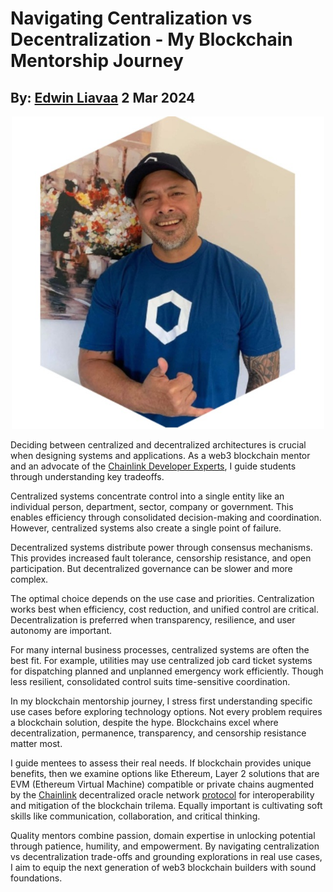 # Navigating Centralization vs Decentralization - My Blockchain Mentorship Journey
## By: [Edwin Liavaa](https://github.com/EdwinLiavaa) 2 Mar 2024

<p align="center">
 <img width="500" src="https://github.com/EdwinLiavaa/liavaa.space/blob/main/blog/20240302/pic.png">
</p>

Deciding between centralized and decentralized architectures is crucial when designing systems and applications. As a web3 blockchain mentor and an advocate of the [Chainlink Developer Experts](https://chain.link/developers/experts), I guide students through understanding key tradeoffs. 

Centralized systems concentrate control into a single entity like an individual person, department, sector, company or government. This enables efficiency through consolidated decision-making and coordination. However, centralized systems also create a single point of failure.

Decentralized systems distribute power through consensus mechanisms. This provides increased fault tolerance, censorship resistance, and open participation. But decentralized governance can be slower and more complex.

The optimal choice depends on the use case and priorities. Centralization works best when efficiency, cost reduction, and unified control are critical. Decentralization is preferred when transparency, resilience, and user autonomy are important.

For many internal business processes, centralized systems are often the best fit. For example, utilities may use centralized job card ticket systems for dispatching planned and unplanned emergency work efficiently. Though less resilient, consolidated control suits time-sensitive coordination.

In my blockchain mentorship journey, I stress first understanding specific use cases before exploring technology options. Not every problem requires a blockchain solution, despite the hype. Blockchains excel where decentralization, permanence, transparency, and censorship resistance matter most. 

I guide mentees to assess their real needs. If blockchain provides unique benefits, then we examine options like Ethereum, Layer 2 solutions that are EVM (Ethereum Virtual Machine) compatible or private chains augmented by the [Chainlink](https://chain.link/) decentralized oracle network [protocol](https://chain.link/cross-chain) for interoperability and mitigation of the blockchain trilema. Equally important is cultivating soft skills like communication, collaboration, and critical thinking.

Quality mentors combine passion, domain expertise in unlocking potential through patience, humility, and empowerment. By navigating centralization vs decentralization trade-offs and grounding explorations in real use cases, I aim to equip the next generation of web3 blockchain builders with sound foundations.